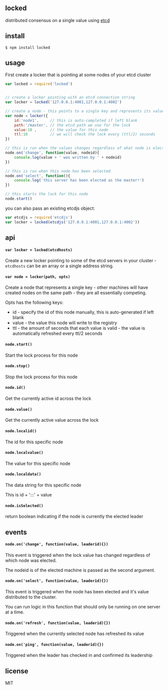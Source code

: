 locked
------

distributed consensus on a single value using [etcd](http://github.com/coreos/etcd)

## install

```
$ npm install locked
```

## usage

First create a locker that is pointing at some nodes of your etcd cluster

```js
var locked = require('locked')


// create a locker pointing with an etcd connection string
var locker = locked('127.0.0.1:4001,127.0.0.1:4002')

// create a node - this points to a single key and represents its value locked across the cluster
var node = locker({
	id:'node1',     // this is auto-completed if left blank
	path:'/master', // the etcd path we use for the lock
	value:10 ,      // the value for this node
	ttl:10          // we will check the lock every (ttl/2) seconds
})

// this is run when the values changes regardless of what node is elected
node.on('change', function(value, nodeid){
	console.log(value + ' was written by ' + nodeid)
})

// this is run when this node has been selected
node.on('select', function(){
	console.log('this server has been elected as the master!')
})

// this starts the lock for this node
node.start()
```

you can also pass an existing etcdjs object:

```js
var etcdjs = require('etcdjs')
var locker = locked(etcdjs('127.0.0.1:4001,127.0.0.1:4002'))
```

## api

#### `var locker = locked(etcdhosts)`

Create a new locker pointing to some of the etcd servers in your cluster - `etcdhosts` can be an array or a single address string.

#### `var node = locker(path, opts)`

Create a node that represents a single key - other machines will have created nodes on the same path - they are all essentially competing.

Opts has the following keys:

 * id - specify the id of this node manually, this is auto-generated if left blank
 * value - the value this node will write to the registry
 * ttl - the amount of seconds that each value is valid - the value is automatically refreshed every ttl/2 seconds

#### `node.start()`

Start the lock process for this node

#### `node.stop()`

Stop the lock process for this node

#### `node.id()`

Get the currently active id across the lock

#### `node.value()`

Get the currently active value across the lock

#### `node.localid()`

The id for this specific node

#### `node.localvalue()`

The value for this specific node

#### `node.localdata()`

The data string for this specific node

This is id + ':::' + value

#### `node.isSelected()`

return boolean indicating if the node is currently the elected leader

## events

#### `node.on('change', function(value, leaderid){})`

This event is triggered when the lock value has changed regardless of which node was elected.

The nodeid is of the elected machine is passed as the second argument.

#### `node.on('select', function(value, leaderid){})`

This event is triggered when the node has been elected and it's value distributed to the cluster.

You can run logic in this function that should only be running on one server at a time.

#### `node.on('refresh', function(value, leaderid){})`

Triggered when the currently selected node has refreshed its value

#### `node.on('ping', function(value, leaderid){})`

Triggered when the leader has checked in and confirmed its leadership

## license

MIT
